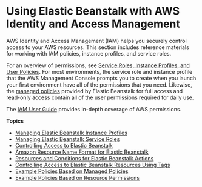 # Using Elastic Beanstalk with AWS Identity and Access Management<a name="AWSHowTo.iam"></a>

AWS Identity and Access Management \(IAM\) helps you securely control access to your AWS resources\. This section includes reference materials for working with IAM policies, instance profiles, and service roles\.

For an overview of permissions, see [Service Roles, Instance Profiles, and User Policies](concepts-roles.md)\. For most environments, the service role and instance profile that the AWS Management Console prompts you to create when you launch your first environment have all of the permissions that you need\. Likewise, the [managed policies](AWSHowTo.iam.managed-policies.md) provided by Elastic Beanstalk for full access and read\-only access contain all of the user permissions required for daily use\.

The [IAM User Guide](https://docs.aws.amazon.com/IAM/latest/UserGuide/IAMGettingStarted.html) provides in\-depth coverage of AWS permissions\.

**Topics**
+ [Managing Elastic Beanstalk Instance Profiles](iam-instanceprofile.md)
+ [Managing Elastic Beanstalk Service Roles](iam-servicerole.md)
+ [Controlling Access to Elastic Beanstalk](AWSHowTo.iam.managed-policies.md)
+ [Amazon Resource Name Format for Elastic Beanstalk](AWSHowTo.iam.policies.arn.md)
+ [Resources and Conditions for Elastic Beanstalk Actions](AWSHowTo.iam.policies.actions.md)
+ [Controlling Access to Elastic Beanstalk Resources Using Tags](AWSHowTo.iam.policies.access-tags.md)
+ [Example Policies Based on Managed Policies](ExamplePolicies_AEB.md)
+ [Example Policies Based on Resource Permissions](AWSHowTo.iam.example.resource.md)